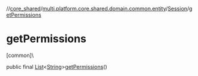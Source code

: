 //[core_shared](../../../index.md)/[multi.platform.core.shared.domain.common.entity](../index.md)/[Session](index.md)/[getPermissions](get-permissions.md)

# getPermissions

[common]\

public final [List](https://docs.oracle.com/javase/8/docs/api/java/util/List.html)&lt;[String](https://docs.oracle.com/javase/8/docs/api/java/lang/String.html)&gt;[getPermissions](get-permissions.md)()
